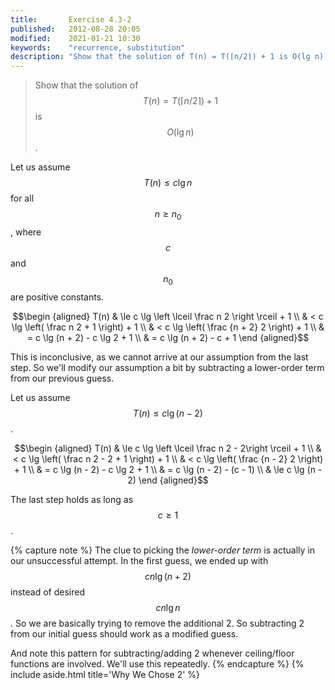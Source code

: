```yaml
---
title:       Exercise 4.3-2
published:   2012-08-28 20:05
modified:    2021-01-21 10:30
keywords:    "recurrence, substitution"
description: "Show that the solution of T(n) = T(⌈n/2⌉) + 1 is O(lg⁡ n)."
---
```


> Show that the solution of $$T(n) = T(\lceil n / 2 \rceil) + 1$$ is $$O(\lg n)$$.

Let us assume $$T(n) \le c \lg n$$ for all $$n \ge n_0$$, where $$c$$ and $$n_0$$ are positive constants.

$$\begin {aligned}
T(n) & \le c \lg \left \lceil \frac n 2 \right \rceil + 1 \\
     & < c \lg \left( \frac n 2 + 1 \right) + 1 \\
     & < c \lg \left( \frac {n + 2} 2 \right) + 1 \\
     & = c \lg (n + 2) - c \lg 2 + 1 \\
     & = c \lg (n + 2) - c + 1
\end {aligned}$$

This is inconclusive, as we cannot arrive at our assumption from the last step. So we'll modify our assumption a bit by subtracting a lower-order term from our previous guess.

Let us assume $$T(n) \le c \lg (n - 2)$$.

$$\begin {aligned}
T(n) & \le c \lg \left \lceil \frac n 2 - 2\right \rceil + 1 \\
     & < c \lg \left( \frac n 2 - 2 + 1 \right) + 1 \\
     & < c \lg \left( \frac {n - 2} 2 \right) + 1 \\
     & = c \lg (n - 2) - c \lg 2 + 1 \\
     & = c \lg (n - 2) - (c - 1) \\
     & \le c \lg (n - 2)
\end {aligned}$$

The last step holds as long as $$c \ge 1$$.

{% capture note %}
The clue to picking the _lower-order term_ is actually in our unsuccessful attempt. In the first guess, we ended up with $$cn \lg (n + 2)$$ instead of desired $$cn \lg n$$. So we are basically trying to remove the additional 2. So subtracting 2 from our initial guess should work as a modified guess.

And note this pattern for subtracting/adding 2 whenever ceiling/floor functions are involved. We'll use this repeatedly.
{% endcapture %}
{% include aside.html title='Why We Chose 2' %}